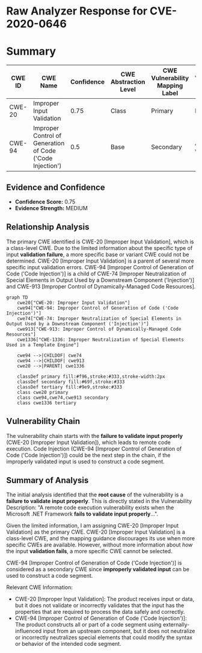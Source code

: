 # Raw Analyzer Response for CVE-2020-0646

# Summary
| CWE ID | CWE Name | Confidence | CWE Abstraction Level | CWE Vulnerability Mapping Label | CWE-Vulnerability Mapping Notes |
|---|---|---|---|---|---|
| CWE-20 | Improper Input Validation | 0.75 | Class | Primary | Discouraged |
| CWE-94 | Improper Control of Generation of Code ('Code Injection') | 0.5 | Base | Secondary | Allowed-with-Review |

## Evidence and Confidence

*   **Confidence Score:** 0.75
*   **Evidence Strength:** MEDIUM

## Relationship Analysis
The primary CWE identified is CWE-20 [Improper Input Validation], which is a class-level CWE. Due to the limited information about the specific type of input **validation failure**, a more specific base or variant CWE could not be determined. CWE-20 [Improper Input Validation] is a parent of several more specific input validation errors. CWE-94 [Improper Control of Generation of Code ('Code Injection')] is a child of CWE-74 [Improper Neutralization of Special Elements in Output Used by a Downstream Component ('Injection')] and CWE-913 [Improper Control of Dynamically-Managed Code Resources].

```mermaid
graph TD
    cwe20["CWE-20: Improper Input Validation"]
    cwe94["CWE-94: Improper Control of Generation of Code ('Code Injection')"]
    cwe74["CWE-74: Improper Neutralization of Special Elements in Output Used by a Downstream Component ('Injection')"]
    cwe913["CWE-913: Improper Control of Dynamically-Managed Code Resources"]
    cwe1336["CWE-1336: Improper Neutralization of Special Elements Used in a Template Engine"]
    
    cwe94 -->|CHILDOF| cwe74
    cwe94 -->|CHILDOF| cwe913
    cwe20 -->|PARENT| cwe1336
    
    classDef primary fill:#f96,stroke:#333,stroke-width:2px
    classDef secondary fill:#69f,stroke:#333
    classDef tertiary fill:#9e9,stroke:#333
    class cwe20 primary
    class cwe94,cwe74,cwe913 secondary
    class cwe1336 tertiary
```

## Vulnerability Chain
The vulnerability chain starts with the **failure to validate input properly** (CWE-20 [Improper Input Validation]), which leads to remote code execution. Code Injection (CWE-94 [Improper Control of Generation of Code ('Code Injection')]) could be the next step in the chain, if the improperly validated input is used to construct a code segment.

## Summary of Analysis
The initial analysis identified that the **root cause** of the vulnerability is a **failure to validate input properly**. This is directly stated in the Vulnerability Description: "A remote code execution vulnerability exists when the Microsoft .NET Framework **fails to validate input properly**...".

Given the limited information, I am assigning CWE-20 [Improper Input Validation] as the primary CWE. CWE-20 [Improper Input Validation] is a class-level CWE, and the mapping guidance discourages its use when more specific CWEs are available. However, without more information about *how* the input **validation fails**, a more specific CWE cannot be selected.

CWE-94 [Improper Control of Generation of Code ('Code Injection')] is considered as a secondary CWE since **improperly validated input** can be used to construct a code segment.

Relevant CWE Information:
*   CWE-20 [Improper Input Validation]: The product receives input or data, but it does not validate or incorrectly validates that the input has the properties that are required to process the data safely and correctly.
*   CWE-94 [Improper Control of Generation of Code ('Code Injection')]: The product constructs all or part of a code segment using externally-influenced input from an upstream component, but it does not neutralize or incorrectly neutralizes special elements that could modify the syntax or behavior of the intended code segment.